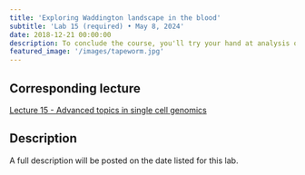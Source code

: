 ```yaml
---
title: 'Exploring Waddington landscape in the blood'
subtitle: 'Lab 15 (required) • May 8, 2024'
date: 2018-12-21 00:00:00
description: To conclude the course, you'll try your hand at analysis of multi-omic single cell RNAseq/ATACseq data to understand cell lineage commitment during hematopoesis.
featured_image: '/images/tapeworm.jpg'
---
```


## Corresponding lecture

[Lecture 15 - Advanced topics in single cell genomics](https://diytranscriptomics.com/project/lecture-15)

## Description

A full description will be posted on the date listed for this lab.